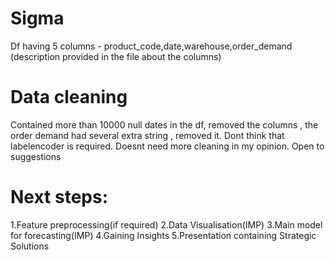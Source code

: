 # Sigma
Df having 5 columns - product_code,date,warehouse,order_demand
(description provided in the file about the columns)
# Data cleaning
Contained more than 10000 null dates in the df, removed the columns , the order demand had several extra string , removed it. Dont think that labelencoder is required.
Doesnt need more cleaning in my opinion. Open to suggestions
# Next steps:
1.Feature preprocessing(if required)
2.Data Visualisation(IMP)
3.Main model for forecasting(IMP)
4.Gaining Insights
5.Presentation containing Strategic Solutions
